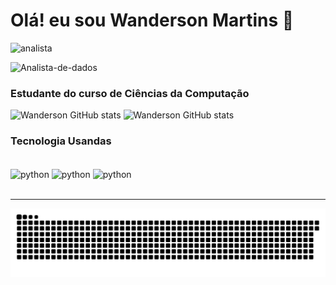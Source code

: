 # Olá! eu sou Wanderson Martins 👋

![analista](https://github.com/Wanderson-Martins/Wanderson-Martins/assets/84239851/8029c7ec-694e-4e8b-8f69-c114d1f45f80)

![Analista-de-dados](https://github.com/Wanderson-Martins/Wanderson-Martins/assets/84239851/2d962e3d-2877-43a4-b22a-9ba5f7ba8937)

### Estudante do curso de Ciências da Computação
![Wanderson GitHub stats](https://github-readme-stats.vercel.app/api?username=Wanderson-Martins&theme=blue-green)
![Wanderson GitHub stats](https://github-readme-stats.vercel.app/api/top-langs/?username=Wanderson-Martins&theme=blue-green)
### Tecnologia Usandas 
<div style="display: inline_block"></br>
<img align="center" alt="python" src= "https://img.shields.io/badge/Python-14354C?style=for-the-badge&logo=python&logoColor=white" />
<img align="center" alt="python" src= "https://img.shields.io/badge/MySQL-005C84?style=for-the-badge&logo=mysql&logoColor=white" />
<img align="center" alt="python" src= "https://img.shields.io/badge/Microsoft_Excel-217346?style=for-the-badge&logo=microsoft-excel&logoColor=white" />
</div></br>

_________________________________
![snake gif](https://github.com/Wanderson-Martins/Wanderson-Martins/blob/output/github-contribution-grid-snake-dark.svg)
